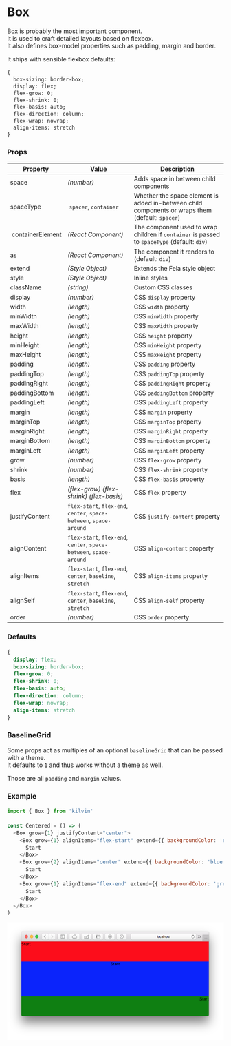 # Box

Box is probably the most important component.<br>
It is used to craft detailed layouts based on flexbox.<br>
It also defines box-model properties such as padding, margin and border.<br>

It ships with sensible flexbox defaults:

```
{
  box-sizing: border-box;
  display: flex;
  flex-grow: 0;
  flex-shrink: 0;
  flex-basis: auto;
  flex-direction: column;
  flex-wrap: nowrap;
  align-items: stretch
}
```

### Props

| Property          |  Value                                                              | Description                                                                                      |
| ----------------- | ------------------------------------------------------------------- | ------------------------------------------------------------------------------------------------ |
| space             | _(number)_                                                          | Adds space in between child components                                                           |
| spaceType         |  `spacer`, `container`                                              | Whether the space element is added in-between child components or wraps them (default: `spacer`) |
|  containerElement | _(React Component)_                                                 | The component used to wrap children if `container` is passed to `spaceType` (default: `div`)     |
| as                | _(React Component)_                                                 | The component it renders to (default: `div`)                                                     |
| extend            | _(Style Object)_                                                    | Extends the Fela style object                                                                    |
| style             | _(Style Object)_                                                    | Inline styles                                                                                    |
| className         | _(string)_                                                          | Custom CSS classes                                                                               |
| display           | _(number)_                                                          | CSS `display` property                                                                           |
| width             | _(length)_                                                          | CSS `width` property                                                                             |
| minWidth          | _(length)_                                                          | CSS `minWidth` property                                                                          |
| maxWidth          | _(length)_                                                          | CSS `maxWidth` property                                                                          |
| height            | _(length)_                                                          | CSS `height` property                                                                            |
| minHeight         | _(length)_                                                          | CSS `minHeight` property                                                                         |
| maxHeight         | _(length)_                                                          | CSS `maxHeight` property                                                                         |
| padding           | _(length)_                                                          | CSS `padding` property                                                                           |
| paddingTop        | _(length)_                                                          | CSS `paddingTop` property                                                                        |
| paddingRight      | _(length)_                                                          | CSS `paddingRight` property                                                                      |
| paddingBottom     | _(length)_                                                          | CSS `paddingBottom` property                                                                     |
| paddingLeft       | _(length)_                                                          | CSS `paddingLeft` property                                                                       |
| margin            | _(length)_                                                          | CSS `margin` property                                                                            |
| marginTop         | _(length)_                                                          | CSS `marginTop` property                                                                         |
| marginRight       | _(length)_                                                          | CSS `marginRight` property                                                                       |
| marginBottom      | _(length)_                                                          | CSS `marginBottom` property                                                                      |
| marginLeft        | _(length)_                                                          | CSS `marginLeft` property                                                                        |
| grow              | _(number)_                                                          | CSS `flex-grow` property                                                                         |
| shrink            | _(number)_                                                          | CSS `flex-shrink` property                                                                       |
| basis             | _(length)_                                                          | CSS `flex-basis` property                                                                        |
| flex              | _(flex-grow)_ _(flex-shrink)_ _(flex-basis)_                        | CSS `flex` property                                                                              |
| justifyContent    | `flex-start`, `flex-end`, `center`, `space-between`, `space-around` | CSS `justify-content` property                                                                   |
| alignContent      | `flex-start`, `flex-end`, `center`, `space-between`, `space-around` | CSS `align-content` property                                                                     |
| alignItems        | `flex-start`, `flex-end`, `center`, `baseline`, `stretch`           | CSS `align-items` property                                                                       |
| alignSelf         | `flex-start`, `flex-end`, `center`, `baseline`, `stretch`           | CSS `align-self` property                                                                        |
| order             | _(number)_                                                          | CSS `order` property                                                                             |

### Defaults

```CSS
{
  display: flex;
  box-sizing: border-box;
  flex-grow: 0;
  flex-shrink: 0;
  flex-basis: auto;
  flex-direction: column;
  flex-wrap: nowrap;
  align-items: stretch
}
```

### BaselineGrid

Some props act as multiples of an optional `baselineGrid` that can be passed with a theme.<br>
It defaults to `1` and thus works without a theme as well.

Those are all `padding` and `margin` values.

### Example

```javascript
import { Box } from 'kilvin'

const Centered = () => (
  <Box grow={1} justifyContent="center">
    <Box grow={1} alignItems="flex-start" extend={{ backgroundColor: 'red' }}>
      Start
    </Box>
    <Box grow={2} alignItems="center" extend={{ backgroundColor: 'blue' }}>
      Start
    </Box>
    <Box grow={1} alignItems="flex-end" extend={{ backgroundColor: 'green' }}>
      Start
    </Box>
  </Box>
)
```

<img src="../res/Box.png">
